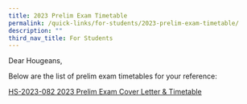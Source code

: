 ```yaml
---
title: 2023 Prelim Exam Timetable
permalink: /quick-links/for-students/2023-prelim-exam-timetable/
description: ""
third_nav_title: For Students
---
```

Dear Hougeans,

Below are the list of prelim exam timetables for your reference:

[HS-2023-082 2023 Prelim Exam Cover Letter & Timetable](/files/Timetables/hs-2023-082%202023%20prelim%20exam%20cover%20letter%20&%20timetable.pdf)